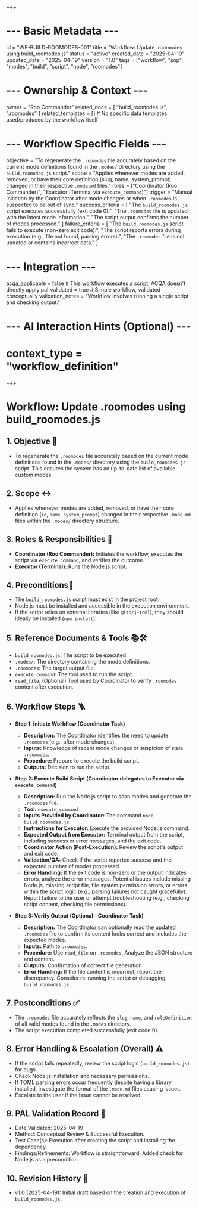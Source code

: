 +++
# --- Basic Metadata ---
id = "WF-BUILD-ROOMODES-001"
title = "Workflow: Update .roomodes using build_roomodes.js"
status = "active"
created_date = "2025-04-19"
updated_date = "2025-04-19"
version = "1.0"
tags = ["workflow", "sop", "modes", "build", "script", "node", "roomodes"]

# --- Ownership & Context ---
owner = "Roo Commander"
related_docs = [
  "build_roomodes.js",
  ".roomodes"
]
related_templates = [] # No specific data templates used/produced by the workflow itself

# --- Workflow Specific Fields ---
objective = "To regenerate the `.roomodes` file accurately based on the current mode definitions found in the `.modes/` directory using the `build_roomodes.js` script."
scope = "Applies whenever modes are added, removed, or have their core definition (slug, name, system_prompt) changed in their respective `.mode.md` files."
roles = ["Coordinator (Roo Commander)", "Executor (Terminal via `execute_command`)"]
trigger = "Manual initiation by the Coordinator after mode changes or when `.roomodes` is suspected to be out of sync."
success_criteria = [
  "The `build_roomodes.js` script executes successfully (exit code 0).",
  "The `.roomodes` file is updated with the latest mode information.",
  "The script output confirms the number of modes processed."
]
failure_criteria = [
  "The `build_roomodes.js` script fails to execute (non-zero exit code).",
  "The script reports errors during execution (e.g., file not found, parsing errors).",
  "The `.roomodes` file is not updated or contains incorrect data."
]

# --- Integration ---
acqa_applicable = false # This workflow executes a script, ACQA doesn't directly apply
pal_validated = true # Simple workflow, validated conceptually
validation_notes = "Workflow involves running a single script and checking output."

# --- AI Interaction Hints (Optional) ---
# context_type = "workflow_definition"
+++

# Workflow: Update .roomodes using build_roomodes.js

## 1. Objective 🎯
*   To regenerate the `.roomodes` file accurately based on the current mode definitions found in the `.modes/` directory using the `build_roomodes.js` script. This ensures the system has an up-to-date list of available custom modes.

## 2. Scope ↔️
*   Applies whenever modes are added, removed, or have their core definition (`id`, `name`, `system_prompt`) changed in their respective `.mode.md` files within the `.modes/` directory structure.

## 3. Roles & Responsibilities 👤
*   **Coordinator (Roo Commander):** Initiates the workflow, executes the script via `execute_command`, and verifies the outcome.
*   **Executor (Terminal):** Runs the Node.js script.

## 4. Preconditions🚦
*   The `build_roomodes.js` script must exist in the project root.
*   Node.js must be installed and accessible in the execution environment.
*   If the script relies on external libraries (like `@ltd/j-toml`), they should ideally be installed (`npm install`).

## 5. Reference Documents & Tools 📚🛠️
*   `build_roomodes.js`: The script to be executed.
*   `.modes/`: The directory containing the mode definitions.
*   `.roomodes`: The target output file.
*   `execute_command`: The tool used to run the script.
*   `read_file`: (Optional) Tool used by Coordinator to verify `.roomodes` content after execution.

## 6. Workflow Steps 🪜

*   **Step 1: Initiate Workflow (Coordinator Task)**
    *   **Description:** The Coordinator identifies the need to update `.roomodes` (e.g., after mode changes).
    *   **Inputs:** Knowledge of recent mode changes or suspicion of stale `.roomodes`.
    *   **Procedure:** Prepare to execute the build script.
    *   **Outputs:** Decision to run the script.

*   **Step 2: Execute Build Script (Coordinator delegates to Executor via `execute_command`)**
    *   **Description:** Run the Node.js script to scan modes and generate the `.roomodes` file.
    *   **Tool:** `execute_command`
    *   **Inputs Provided by Coordinator:** The command `node build_roomodes.js`.
    *   **Instructions for Executor:** Execute the provided Node.js command.
    *   **Expected Output from Executor:** Terminal output from the script, including success or error messages, and the exit code.
    *   **Coordinator Action (Post-Execution):** Review the script's output and exit code.
    *   **Validation/QA:** Check if the script reported success and the expected number of modes processed.
    *   **Error Handling:** If the exit code is non-zero or the output indicates errors, analyze the error messages. Potential issues include missing Node.js, missing script file, file system permission errors, or errors within the script logic (e.g., parsing failures not caught gracefully). Report failure to the user or attempt troubleshooting (e.g., checking script content, checking file permissions).

*   **Step 3: Verify Output (Optional - Coordinator Task)**
    *   **Description:** The Coordinator can optionally read the updated `.roomodes` file to confirm its content looks correct and includes the expected modes.
    *   **Inputs:** Path to `.roomodes`.
    *   **Procedure:** Use `read_file` on `.roomodes`. Analyze the JSON structure and content.
    *   **Outputs:** Confirmation of correct file generation.
    *   **Error Handling:** If the file content is incorrect, report the discrepancy. Consider re-running the script or debugging `build_roomodes.js`.

## 7. Postconditions ✅
*   The `.roomodes` file accurately reflects the `slug`, `name`, and `roleDefinition` of all valid modes found in the `.modes` directory.
*   The script execution completed successfully (exit code 0).

## 8. Error Handling & Escalation (Overall) ⚠️
*   If the script fails repeatedly, review the script logic (`build_roomodes.js`) for bugs.
*   Check Node.js installation and necessary permissions.
*   If TOML parsing errors occur frequently despite having a library installed, investigate the format of the `.mode.md` files causing issues.
*   Escalate to the user if the issue cannot be resolved.

## 9. PAL Validation Record 🧪
*   Date Validated: 2025-04-19
*   Method: Conceptual Review & Successful Execution.
*   Test Case(s): Execution after creating the script and installing the dependency.
*   Findings/Refinements: Workflow is straightforward. Added check for Node.js as a precondition.

## 10. Revision History 📜
*   v1.0 (2025-04-19): Initial draft based on the creation and execution of `build_roomodes.js`.
